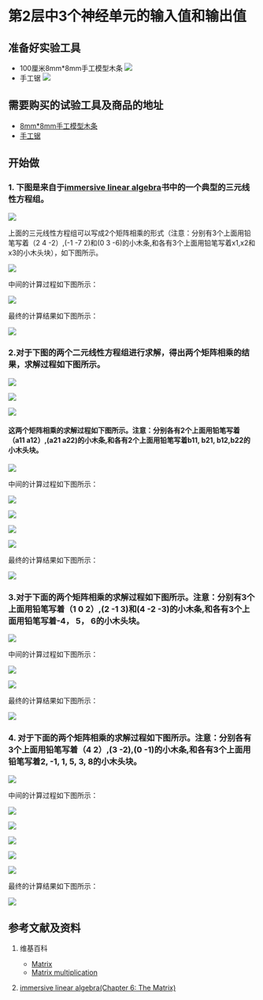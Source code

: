 ﻿# 第2层中3个神经单元的输入值和输出值

## 准备好实验工具

- 100厘米8mm*8mm手工模型木条
![](/images/体验神经网络中的数学原理/第2层中3个神经单元的输入值和输出值8mm手工模型木条.jpg)
- 手工锯
![](/images/体验神经网络中的数学原理/第2层中3个神经单元的输入值和输出值手工锯.jpg)

## 需要购买的试验工具及商品的地址

- [8mm*8mm手工模型木条](https://item.taobao.com/item.htm?spm=a1z09.2.0.0.7f642e8dJTGJWM&id=543446811425&_u=3c6ncud14e3)
- [手工锯](https://detail.tmall.com/item.htm?id=525869238835&spm=a1z09.2.0.0.46d82e8dlFtmf6&_u=qc6ncud3ffd)

## 开始做

### 1. 下图是来自于[immersive linear algebra](http://immersivemath.com/ila/ch05_gausselim/ch05.html)书中的一个典型的三元线性方程组。

![](/images/体验神经网络中的数学原理/第2层中3个神经单元的输入值和输出值1a1.jpg)

上面的三元线性方程组可以写成2个矩阵相乘的形式（注意：分别有3个上面用铅笔写着（2 4 -2）,(-1 -7 2)和(0 3 -6)的小木条,和各有3个上面用铅笔写着x1,x2和x3的小木头块），如下图所示。

![](/images/体验神经网络中的数学原理/第2层中3个神经单元的输入值和输出值1a2.jpg)

中间的计算过程如下图所示：

![](/images/体验神经网络中的数学原理/第2层中3个神经单元的输入值和输出值1a3.jpg)

最终的计算结果如下图所示：

![](/images/体验神经网络中的数学原理/第2层中3个神经单元的输入值和输出值1a4.jpg)

### 2.对于下图的两个二元线性方程组进行求解，得出两个矩阵相乘的结果，求解过程如下图所示。

![](/images/体验神经网络中的数学原理/第2层中3个神经单元的输入值和输出值2a1-1.jpg)

![](/images/体验神经网络中的数学原理/第2层中3个神经单元的输入值和输出值2a1-2.jpg)

![](/images/体验神经网络中的数学原理/第2层中3个神经单元的输入值和输出值2a1-3.jpg)

#### 这两个矩阵相乘的求解过程如下图所示。注意：分别各有2个上面用铅笔写着（a11 a12）,(a21 a22)的小木条,和各有2个上面用铅笔写着b11, b21, b12,b22的小木头块。

![](/images/体验神经网络中的数学原理/第2层中3个神经单元的输入值和输出值2a2.jpg)

中间的计算过程如下图所示：

![](/images/体验神经网络中的数学原理/第2层中3个神经单元的输入值和输出值2a3.jpg)

![](/images/体验神经网络中的数学原理/第2层中3个神经单元的输入值和输出值2a4.jpg)

![](/images/体验神经网络中的数学原理/第2层中3个神经单元的输入值和输出值2a5.jpg)

![](/images/体验神经网络中的数学原理/第2层中3个神经单元的输入值和输出值2a6.jpg)

最终的计算结果如下图所示：

![](/images/体验神经网络中的数学原理/第2层中3个神经单元的输入值和输出值2a7.jpg)

### 3.对于下面的两个矩阵相乘的求解过程如下图所示。注意：分别有3个上面用铅笔写着（1 0 2）,(2 -1 3)和(4 -2 -3)的小木条,和各有3个上面用铅笔写着-4， 5， 6的小木头块。

![](/images/体验神经网络中的数学原理/第2层中3个神经单元的输入值和输出值3a1.jpg)

中间的计算过程如下图所示：

![](/images/体验神经网络中的数学原理/第2层中3个神经单元的输入值和输出值3a2.jpg)

![](/images/体验神经网络中的数学原理/第2层中3个神经单元的输入值和输出值3a3.jpg)

最终的计算结果如下图所示：

![](/images/体验神经网络中的数学原理/第2层中3个神经单元的输入值和输出值3a4.jpg)

### 4. 对于下面的两个矩阵相乘的求解过程如下图所示。注意：分别各有3个上面用铅笔写着（4 2）,(3 -2),(0 -1)的小木条,和各有3个上面用铅笔写着2, -1, 1, 5, 3, 8的小木头块。

![](/images/体验神经网络中的数学原理/第2层中3个神经单元的输入值和输出值4a1.jpg)

中间的计算过程如下图所示：

![](/images/体验神经网络中的数学原理/第2层中3个神经单元的输入值和输出值4a2.jpg)

![](/images/体验神经网络中的数学原理/第2层中3个神经单元的输入值和输出值4a3.jpg)

![](/images/体验神经网络中的数学原理/第2层中3个神经单元的输入值和输出值4a4.jpg)

![](/images/体验神经网络中的数学原理/第2层中3个神经单元的输入值和输出值4a5.jpg)

![](/images/体验神经网络中的数学原理/第2层中3个神经单元的输入值和输出值4a6.jpg)

最终的计算结果如下图所示：

![](/images/体验神经网络中的数学原理/第2层中3个神经单元的输入值和输出值4a7.jpg)

## 参考文献及资料

1. 维基百科
	- [Matrix](https://en.wikipedia.org/wiki/Matrix_(mathematics)) 
	- [Matrix multiplication](https://en.wikipedia.org/wiki/Matrix_multiplication) 

2. [immersive linear algebra(Chapter 6: The Matrix)](http://immersivemath.com/ila/ch06_matrices/ch06.html)